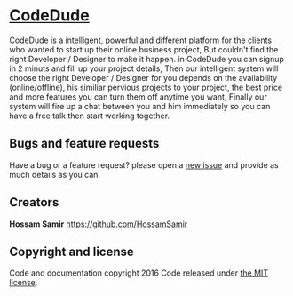 # <a target="_blank" href="http://hossamsamir.github.io/CodeDude/">CodeDude</a>

CodeDude is a intelligent, powerful and different platform for the clients who wanted to start up their online business project, But couldn't find the right Developer / Designer to make it happen.
in CodeDude you can signup in 2 minuts and fill up your project details, Then our intelligent system will choose the right Developer / Designer for you depends on the availability (online/offline), his similiar pervious projects to your project, the best price and more features you can turn them off anytime you want, Finally our system will fire up a chat between you and him immediately so you can have a free talk then start working together.


## Bugs and feature requests

Have a bug or a feature request? please open a [new issue](https://github.com/twbs/bootstrap/issues/new) and provide as much details as you can.


## Creators

**Hossam Samir**
<https://github.com/HossamSamir>

## Copyright and license

Code and documentation copyright 2016 Code released under [the MIT license](https://github.com/HossamSamir/CodeDude/blob/master/LICENSE).
